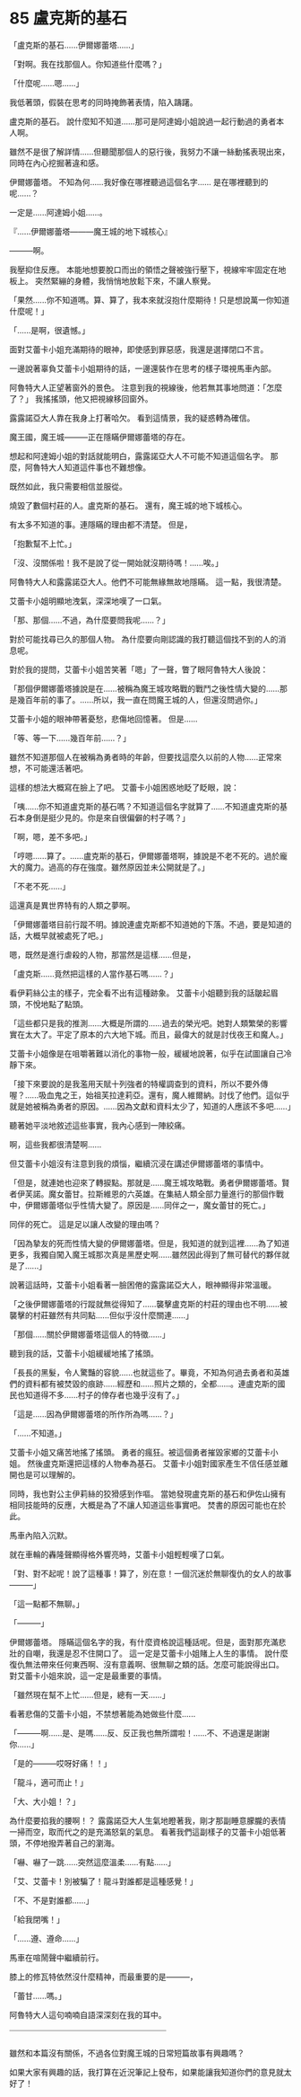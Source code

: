 # 85 盧克斯的基石

「盧克斯的基石......伊爾娜蕾塔......」

「對啊。我在找那個人。你知道些什麼嗎？」

「什麼呢......嗯......」

我低著頭，假裝在思考的同時掩飾著表情，陷入躊躇。

盧克斯的基石。
說什麼知不知道......那可是阿達姆小姐說過一起行動過的勇者本人啊。

雖然不是很了解詳情......但聽聞那個人的惡行後，我努力不讓一絲動搖表現出來，同時在內心挖掘著違和感。

伊爾娜蕾塔。
不知為何......我好像在哪裡聽過這個名字......
是在哪裡聽到的呢......？

一定是......阿達姆小姐......。

『......伊爾娜蕾塔———魔王城的地下城核心』

———啊。

我壓抑住反應。
本能地想要脫口而出的領悟之聲被強行壓下，視線牢牢固定在地板上。
突然緊繃的身體，我悄悄地放鬆下來，不讓人察覺。

「果然......你不知道嗎。算、算了，我本來就沒抱什麼期待！只是想說萬一你知道什麼呢！」

「......是啊，很遺憾。」

面對艾蕾卡小姐充滿期待的眼神，即使感到罪惡感，我還是選擇閉口不言。

一邊說著辜負艾蕾卡小姐期待的話，一邊還裝作在思考的樣子環視馬車內部。

阿魯特大人正望著窗外的景色。
注意到我的視線後，他若無其事地問道：「怎麼了？」
我搖搖頭，他又把視線移回窗外。

露露諾亞大人靠在我身上打著哈欠。
看到這情景，我的疑惑轉為確信。

魔王國，魔王城———正在隱瞞伊爾娜蕾塔的存在。

想起和阿達姆小姐的對話就能明白，露露諾亞大人不可能不知道這個名字。
那麼，阿魯特大人知道這件事也不難想像。

既然如此，我只需要相信並服從。

燒毀了數個村莊的人。盧克斯的基石。
還有，魔王城的地下城核心。

有太多不知道的事。連隱瞞的理由都不清楚。
但是，

「抱歉幫不上忙。」

「沒、沒關係啦！我不是說了從一開始就沒期待嗎！......唉。」

阿魯特大人和露露諾亞大人。他們不可能無緣無故地隱瞞。
這一點，我很清楚。

艾蕾卡小姐明顯地洩氣，深深地嘆了一口氣。

「那、那個......不過，為什麼要問我呢......？」

對於可能找尋已久的那個人物。
為什麼要向剛認識的我打聽這個找不到的人的消息呢。

對於我的提問，艾蕾卡小姐苦笑著「嗯」了一聲，瞥了眼阿魯特大人後說：

「那個伊爾娜蕾塔據說是在......被稱為魔王城攻略戰的戰鬥之後性情大變的......那是幾百年前的事了。......所以，我一直在問魔王城的人，但還沒問過你。」

艾蕾卡小姐的眼神帶著憂愁，悲傷地回憶著。
但是......

「等、等一下......幾百年前......？」

雖然不知道那個人在被稱為勇者時的年齡，但要找這麼久以前的人物......正常來想，不可能還活著吧。

這樣的想法大概寫在臉上了吧。
艾蕾卡小姐困惑地眨了眨眼，說：

「咦......你不知道盧克斯的基石嗎？不知道這個名字就算了......不知道盧克斯的基石本身倒是挺少見的。你是來自很偏僻的村子嗎？」

「啊，嗯，差不多吧。」

「哼嗯......算了。......盧克斯的基石，伊爾娜蕾塔啊，據說是不老不死的。過於龐大的魔力。過高的存在強度。雖然原因並未公開就是了。」

「不老不死......」

這還真是異世界特有的人類之夢啊。

「伊爾娜蕾塔目前行蹤不明。據說連盧克斯都不知道她的下落。不過，要是知道的話，大概早就被處死了吧。」

嗯，既然是進行虐殺的人物，那當然是這樣......但是，

「盧克斯......竟然把這樣的人當作基石嗎......？」

看伊莉絲公主的樣子，完全看不出有這種跡象。
艾蕾卡小姐聽到我的話皺起眉頭，不悅地點了點頭。

「這些都只是我的推測......大概是所謂的......過去的榮光吧。她對人類繁榮的影響實在太大了。平定了原本的六大地下城。而且，最偉大的就是討伐夜王和魔人。」

艾蕾卡小姐像是在咀嚼著難以消化的事物一般，緩緩地說著，似乎在試圖讓自己冷靜下來。

「接下來要說的是我濫用天賦十列強者的特權調查到的資料，所以不要外傳喔？......吸血鬼之王，始祖芙拉達莉亞。還有，魔人維爾納。討伐了他們。這似乎就是她被稱為勇者的原因。......因為文獻和資料太少了，知道的人應該不多吧......」

聽著她平淡地敘述這些事實，我內心感到一陣絞痛。

啊，這些我都很清楚啊......

但艾蕾卡小姐沒有注意到我的煩惱，繼續沉浸在講述伊爾娜蕾塔的事情中。

「但是，就連她也迎來了轉捩點。那就是......魔王城攻略戰。勇者伊爾娜蕾塔。賢者伊芙諾。魔女蕾甘。拉斯維恩的六英雄。在集結人類全部力量進行的那個作戰中，伊爾娜蕾塔似乎性情大變了。原因是......同伴之一，魔女蕾甘的死亡。」

同伴的死亡。
這是足以讓人改變的理由嗎？

「因為摯友的死而性情大變的伊爾娜蕾塔。但是，我知道的就到這裡......為了知道更多，我獨自闖入魔王城那次真是黑歷史啊......雖然因此得到了無可替代的夥伴就是了......」

說著這話時，艾蕾卡小姐看著一臉困倦的露露諾亞大人，眼神顯得非常溫暖。

「之後伊爾娜蕾塔的行蹤就無從得知了......襲擊盧克斯的村莊的理由也不明......被襲擊的村莊雖然有共同點......但似乎沒什麼關連......」

「那個......關於伊爾娜蕾塔這個人的特徵......」

聽到我的話，艾蕾卡小姐緩緩地搖了搖頭。

「長長的黑髮，令人驚豔的容貌......也就這些了。畢竟，不知為何過去勇者和英雄們的資料都有被焚毀的痕跡......經歷和......照片之類的，全都......。連盧克斯的國民也知道得不多......村子的倖存者也幾乎沒有了。」

「這是......因為伊爾娜蕾塔的所作所為嗎......？」

「......不知道。」

艾蕾卡小姐又痛苦地搖了搖頭。
勇者的瘋狂。被這個勇者摧毀家鄉的艾蕾卡小姐。
然後盧克斯還把這樣的人物奉為基石。
艾蕾卡小姐對國家產生不信任感並離開也是可以理解的。

同時，我也對公主伊莉絲的狡猾感到作嘔。
當她發現盧克斯的基石和伊佐山擁有相同技能時的反應，大概是為了不讓人知道這些事實吧。
焚書的原因可能也在於此。

馬車內陷入沉默。

就在車輪的轟隆聲顯得格外響亮時，艾蕾卡小姐輕輕嘆了口氣。

「對、對不起呢！說了這種事！算了，別在意！一個沉迷於無聊復仇的女人的故事———」

「這一點都不無聊。」

「———」

伊爾娜蕾塔。
隱瞞這個名字的我，有什麼資格說這種話呢。但是，面對那充滿悲壯的自嘲，我還是忍不住開口了。
這一定是艾蕾卡小姐賭上人生的事情。
說什麼復仇無法帶來任何東西啊、沒有意義啊、很無聊之類的話。怎麼可能說得出口。
對艾蕾卡小姐來說，這一定是最重要的事情。

「雖然現在幫不上忙......但是，總有一天......」

看著悲傷的艾蕾卡小姐，不禁想著能為她做些什麼......

「———啊......是、是嗎......反、反正我也無所謂啦！......不、不過還是謝謝你......」

「是的———哎呀好痛！！」

「龍斗，適可而止！」

「大、大小姐！？」

為什麼要掐我的腰啊！？
露露諾亞大人生氣地瞪著我，剛才那副睡意朦朧的表情一掃而空，取而代之的是充滿怒氣的氣息。
看著我們這副樣子的艾蕾卡小姐低著頭，不停地撥弄著自己的瀏海。

「嚇、嚇了一跳......突然這麼溫柔......有點......」

「艾、艾蕾卡！別被騙了！龍斗對誰都是這種感覺！」

「不、不是對誰都......」

「給我閉嘴！」

「......遵、遵命......」

馬車在喧鬧聲中繼續前行。

膝上的修瓦特依然沒什麼精神，而最重要的是———，

「蕾甘......嗎。」

阿魯特大人這句喃喃自語深深刻在我的耳中。

￣￣￣￣￣￣￣￣￣￣￣￣￣￣￣￣￣￣￣￣

雖然和本篇沒有關係，不過各位對魔王城的日常短篇故事有興趣嗎？

如果大家有興趣的話，我打算在近況筆記上發布，如果能讓我知道你們的意見就太好了！
